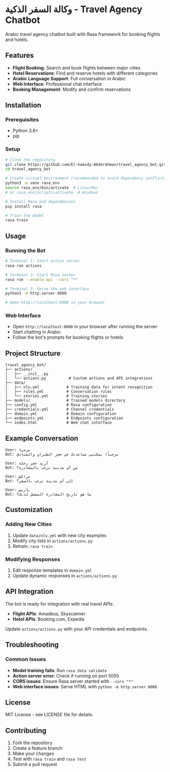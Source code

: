 # وكالة السفر الذكية - Travel Agency Chatbot

Arabic travel agency chatbot built with Rasa framework for booking flights and hotels.

## Features

- **Flight Booking**: Search and book flights between major cities
- **Hotel Reservations**: Find and reserve hotels with different categories
- **Arabic Language Support**: Full conversation in Arabic
- **Web Interface**: Professional chat interface
- **Booking Management**: Modify and confirm reservations

## Installation

### Prerequisites
- Python 3.8+
- pip

### Setup
```bash
# Clone the repository
git clone https://github.com/El-hamidy-Abderahman/travel_agency_bot.git
cd travel_agency_bot

# Create virtual environment (recommended to avoid dependency conflicts)
python3 -m venv rasa_env
source rasa_env/bin/activate  # Linux/Mac
# or rasa_env\Scripts\activate  # Windows

# Install Rasa and dependencies
pip install rasa

# Train the model
rasa train
```

## Usage

### Running the Bot
```bash
# Terminal 1: Start action server
rasa run actions

# Terminal 2: Start Rasa server
rasa run --enable-api --cors "*"

# Terminal 3: Serve the web interface
python3 -m http.server 8000

# Open http://localhost:8000 in your browser
```

### Web Interface
- Open `http://localhost:8000` in your browser after running the server
- Start chatting in Arabic
- Follow the bot's prompts for booking flights or hotels

## Project Structure

```
travel_agency_bot/
├── actions/
│   ├── __init__.py
│   └── actions.py          # Custom actions and API integrations
├── data/
│   ├── nlu.yml            # Training data for intent recognition
│   ├── rules.yml          # Conversation rules
│   └── stories.yml        # Training stories
├── models/                # Trained models directory
├── config.yml             # Rasa configuration
├── credentials.yml        # Channel credentials
├── domain.yml             # Domain configuration
├── endpoints.yml          # Endpoints configuration
└── index.html             # Web chat interface
```

## Example Conversation

```
User: مرحبا
Bot: مرحباً! يمكنني مساعدتك في حجز الطيران والفنادق

User: أريد حجز رحلة
Bot: من أي مدينة ترغب بالمغادرة؟

User: مراكش
Bot: إلى أي مدينة ترغب بالسفر؟

User: باريس
Bot: ما هو تاريخ المغادرة المفضل لديك؟
```

## Customization

### Adding New Cities
1. Update `data/nlu.yml` with new city examples
2. Modify city lists in `actions/actions.py`
3. Retrain: `rasa train`

### Modifying Responses
1. Edit response templates in `domain.yml`
2. Update dynamic responses in `actions/actions.py`

## API Integration

The bot is ready for integration with real travel APIs:
- **Flight APIs**: Amadeus, Skyscanner
- **Hotel APIs**: Booking.com, Expedia

Update `actions/actions.py` with your API credentials and endpoints.

## Troubleshooting

### Common Issues
- **Model training fails**: Run `rasa data validate`
- **Action server error**: Check if running on port 5055
- **CORS issues**: Ensure Rasa server started with `--cors "*"`
- **Web interface issues**: Serve HTML with `python -m http.server 8000`

## License

MIT License - see LICENSE file for details.

## Contributing

1. Fork the repository
2. Create a feature branch
3. Make your changes
4. Test with `rasa train` and `rasa test`
5. Submit a pull request